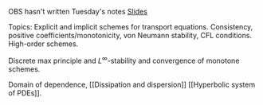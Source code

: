 OBS hasn't written Tuesday's notes
[Slides](https://www.math.ntnu.no/emner/TMA4212/2023v/public/week%209%202023.pdf)

Topics:
Explicit and implicit schemes for transport equations. 
	Consistency, 
	positive coefficients/monotonicity, 
	von Neumann stability, 
	CFL conditions. 
High-order schemes.    

Discrete max principle and $L^{\infty}$-stability and convergence of monotone schemes.    
  
Domain of dependence, 
[[Dissipation and dispersion]] 
[[Hyperbolic system of PDEs]].